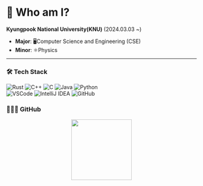 # 🦝 Who am I?
**Kyungpook National University(KNU)** (2024.03.03 ~) 
  - **Major**: 🖥️Computer Science and Engineering (CSE) 
  - **Minor**: ⚛️Physics

---

### 🛠 Tech Stack
![Rust](https://img.shields.io/badge/Rust-000000?style=for-the-badge&logo=rust&logoColor=white)
![C++](https://img.shields.io/badge/C++-00599C?style=for-the-badge&logo=c%2B%2B&logoColor=white)
![C](https://img.shields.io/badge/C-00599C?style=for-the-badge&logo=c&logoColor=white)
![Java](https://img.shields.io/badge/Java-007396?style=for-the-badge&logo=java&logoColor=white)
![Python](https://img.shields.io/badge/Python-3776AB?style=for-the-badge&logo=python&logoColor=white)
<br>
![VSCode](https://img.shields.io/badge/VSCode-007ACC?style=for-the-badge&logo=visualstudiocode&logoColor=white)
![IntelliJ IDEA](https://img.shields.io/badge/IntelliJ_IDEA-000000?style=for-the-badge&logo=intellijidea&logoColor=white)
![GitHub](https://img.shields.io/badge/GitHub-181717?style=for-the-badge&logo=github&logoColor=white)

### 👨🏻‍💻 GitHub
<div style="display: flex; justify-content: center; gap: 10px;">
  <img src="https://github-readme-stats.vercel.app/api?username=NuGuri03&show_icons=true&theme=dark" height="160"/>
<!--   <img src="https://github-readme-stats.vercel.app/api/top-langs/?username=Nuguri03&layout=compact&theme=dark" height="160"/> -->
</div>  
